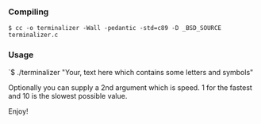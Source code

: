 ### Compiling
`$ cc -o terminalizer -Wall -pedantic -std=c89 -D _BSD_SOURCE terminalizer.c`

### Usage
`$ ./terminalizer "Your, text here which contains some letters and symbols"

Optionally you can supply a 2nd argument which is speed.
 1 for the fastest and 10 is the slowest possible value.

Enjoy!
